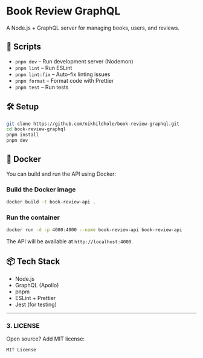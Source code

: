 # Book Review GraphQL

A Node.js + GraphQL server for managing books, users, and reviews.

## 🚀 Scripts

- `pnpm dev` – Run development server (Nodemon)
- `pnpm lint` – Run ESLint
- `pnpm lint:fix` – Auto-fix linting issues
- `pnpm format` – Format code with Prettier
- `pnpm test` – Run tests

## 🛠️ Setup

```bash
git clone https://github.com/nikhildhole/book-review-graphql.git
cd book-review-graphql
pnpm install
pnpm dev
```

## 🐳 Docker

You can build and run the API using Docker:

### Build the Docker image

```bash
docker build -t book-review-api .
```

### Run the container

```bash
docker run -d -p 4000:4000 --name book-review-api book-review-api
```

The API will be available at `http://localhost:4000`.

## 📦 Tech Stack

- Node.js
- GraphQL (Apollo)
- pnpm
- ESLint + Prettier
- Jest (for testing)

---

### 3. **LICENSE**

Open source? Add MIT license:

```text
MIT License
```
